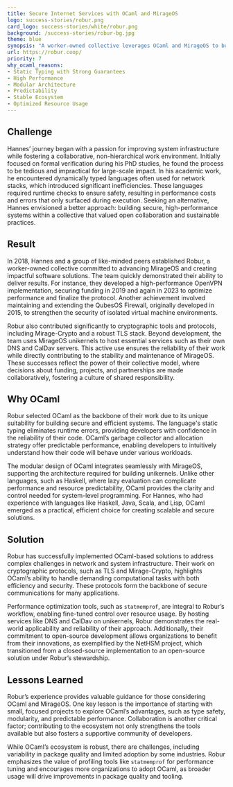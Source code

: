 ```yaml
---
title: Secure Internet Services with OCaml and MirageOS
logo: success-stories/robur.png
card_logo: success-stories/white/robur.png
background: /success-stories/robur-bg.jpg
theme: blue
synopsis: "A worker-owned collective leverages OCaml and MirageOS to build secure, high-performance, and resource-efficient software solutions"
url: https://robur.coop/
priority: 7
why_ocaml_reasons:
- Static Typing with Strong Guarantees
- High Performance
- Modular Architecture
- Predictability
- Stable Ecosystem
- Optimized Resource Usage
---
```


## Challenge
Hannes’ journey began with a passion for improving system infrastructure while fostering a collaborative, non-hierarchical work environment. Initially focused on formal verification during his PhD studies, he found the process to be tedious and impractical for large-scale impact. In his academic work, he encountered dynamically typed languages often used for network stacks, which introduced significant inefficiencies. These languages required runtime checks to ensure safety, resulting in performance costs and errors that only surfaced during execution. Seeking an alternative, Hannes envisioned a better approach: building secure, high-performance systems within a collective that valued open collaboration and sustainable practices.

## Result
In 2018, Hannes and a group of like-minded peers established Robur, a worker-owned collective committed to advancing MirageOS and creating impactful software solutions. The team quickly demonstrated their ability to deliver results. For instance, they developed a high-performance OpenVPN implementation, securing funding in 2019 and again in 2023 to optimize performance and finalize the protocol. Another achievement involved maintaining and extending the QubesOS Firewall, originally developed in 2015, to strengthen the security of isolated virtual machine environments.

Robur also contributed significantly to cryptographic tools and protocols, including Mirage-Crypto and a robust TLS stack. Beyond development, the team uses MirageOS unikernels to host essential services such as their own DNS and CalDav servers. This active use ensures the reliability of their work while directly contributing to the stability and maintenance of MirageOS. These successes reflect the power of their collective model, where decisions about funding, projects, and partnerships are made collaboratively, fostering a culture of shared responsibility.

## Why OCaml
Robur selected OCaml as the backbone of their work due to its unique suitability for building secure and efficient systems. The language's static typing eliminates runtime errors, providing developers with confidence in the reliability of their code. OCaml’s garbage collector and allocation strategy offer predictable performance, enabling developers to intuitively understand how their code will behave under various workloads.

The modular design of OCaml integrates seamlessly with MirageOS, supporting the architecture required for building unikernels. Unlike other languages, such as Haskell, where lazy evaluation can complicate performance and resource predictability, OCaml provides the clarity and control needed for system-level programming. For Hannes, who had experience with languages like Haskell, Java, Scala, and Lisp, OCaml emerged as a practical, efficient choice for creating scalable and secure solutions.

## Solution
Robur has successfully implemented OCaml-based solutions to address complex challenges in network and system infrastructure. Their work on cryptographic protocols, such as TLS and Mirage-Crypto, highlights OCaml’s ability to handle demanding computational tasks with both efficiency and security. These protocols form the backbone of secure communications for many applications.

Performance optimization tools, such as `statmemprof`, are integral to Robur’s workflow, enabling fine-tuned control over resource usage. By hosting services like DNS and CalDav on unikernels, Robur demonstrates the real-world applicability and reliability of their approach. Additionally, their commitment to open-source development allows organizations to benefit from their innovations, as exemplified by the NetHSM project, which transitioned from a closed-source implementation to an open-source solution under Robur’s stewardship.

## Lessons Learned
Robur’s experience provides valuable guidance for those considering OCaml and MirageOS. One key lesson is the importance of starting with small, focused projects to explore OCaml’s advantages, such as type safety, modularity, and predictable performance. Collaboration is another critical factor; contributing to the ecosystem not only strengthens the tools available but also fosters a supportive community of developers.

While OCaml’s ecosystem is robust, there are challenges, including variability in package quality and limited adoption by some industries. Robur emphasizes the value of profiling tools like `statmemprof` for performance tuning and encourages more organizations to adopt OCaml, as broader usage will drive improvements in package quality and tooling.
